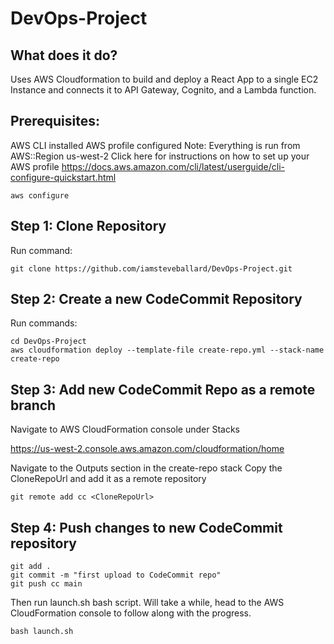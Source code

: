 # DevOps-Project

## What does it do?

Uses AWS Cloudformation to build and deploy a React App to a single EC2 Instance and connects it to API Gateway, Cognito, and a Lambda function. 

## Prerequisites: 

AWS CLI installed
AWS profile configured
Note: Everything is run from AWS::Region us-west-2
Click here for instructions on how to set up your AWS profile
https://docs.aws.amazon.com/cli/latest/userguide/cli-configure-quickstart.html

```
aws configure
```

## Step 1: Clone Repository

Run command:
```
git clone https://github.com/iamsteveballard/DevOps-Project.git
```

## Step 2: Create a new CodeCommit Repository

Run commands:
``` 
cd DevOps-Project
aws cloudformation deploy --template-file create-repo.yml --stack-name create-repo
```

## Step 3: Add new CodeCommit Repo as a remote branch
Navigate to AWS CloudFormation console under Stacks 

https://us-west-2.console.aws.amazon.com/cloudformation/home 

Navigate to the Outputs section in the create-repo stack
Copy the CloneRepoUrl and add it as a remote repository
```
git remote add cc <CloneRepoUrl>
```

## Step 4: Push changes to new CodeCommit repository
```
git add .
git commit -m "first upload to CodeCommit repo"
git push cc main
```

Then run launch.sh bash script. Will take a while, head to the AWS CloudFormation console to follow along with the progress.
```
bash launch.sh
```